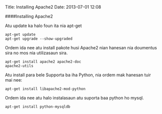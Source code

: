 Title: Installing Apache2
Date: 2013-07-01 12:08

####Installing Apache2

Atu update ka halo foun ita nia apt-get

    apt-get update
    apt-get upgrade --show-upgraded

Ordem ida nee atu install pakote husi Apache2 nian hanesan nia doumentus sira no mos nia utilizasaun sira.

    apt-get install apache2 apache2-doc    
    apache2-utils


Atu install para bele Supporta ba iha Python, nia ordem mak hanesan tuir mai nee:

    apt-get install libapache2-mod-python

Ordem ida nee atu halo instalasaun atu suporta baa python ho mysql.

    apt-get install python-mysqldb

